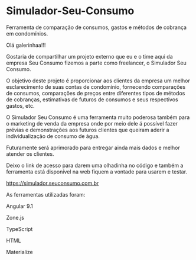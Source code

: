 # Simulador-Seu-Consumo
Ferramenta de comparação de consumos, gastos e métodos de cobrança em condomínios.

Olá galerinhaa!!!



Gostaria de compartilhar um projeto externo que eu e o time aqui da empresa Seu Consumo fizemos a parte como freelancer, o Simulador Seu Consumo.



O objetivo deste projeto é proporcionar aos clientes da empresa um melhor esclarecimento de suas contas de condomínio, fornecendo comparações de consumos, comparações de preços entre diferentes tipos de métodos de cobranças, estimativas de futuros de consumos e seus respectivos gastos, etc.


O Simulador Seu Consumo é uma ferramenta muito poderosa também para o marketing de venda da empresa onde por meio dele á possível fazer prévias e demonstrações aos futuros clientes que queiram aderir a individualização de consumo de água.

Futuramente será aprimorado para entregar ainda mais dados e melhor atender os clientes.


Deixo o link de acesso para darem uma olhadinha no código e também a ferramenta está disponível na web fiquem a vontade para usarem e testar.

https://simulador.seuconsumo.com.br

As ferramentas utilizadas foram: 

Angular 9.1

Zone.js

TypeScript

HTML

Materialize

